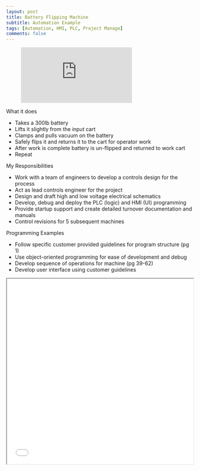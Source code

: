 ```yaml
---
layout: post
title: Battery Flipping Machine
subtitle: Automation Example
tags: [Automation, HMI, PLC, Project Manage]
comments: false
---
```


<!-- blank line -->
<figure class="video_container">
  <iframe src="https://www.youtube.com/embed/enMumwvLAug" frameborder="0" allowfullscreen="true"> </iframe>
</figure>
<!-- blank line -->

What it does
-	Takes a 300lb battery
-	Lifts it slightly from the input cart
-	Clamps and pulls vacuum on the battery
-	Safely flips it and returns it to the cart for operator work
-	After work is complete battery is un-flipped and returned to work cart
-	Repeat

My Responsibilities
-	Work with a team of engineers to develop a controls design for the process
-	Act as lead controls engineer for the project
-	 Design and draft high and low voltage electrical schematics
-	Develop, debug and deploy the PLC (logic) and HMI (UI) programming
-	Provide startup support and create detailed turnover documentation and manuals
-	Control revisions for 5 subsequent machines

Programming Examples
-	Follow specific customer provided guidelines for program structure (pg 1)
-	Use object-oriented programming for ease of development and debug
-	Develop sequence of operations for machine (pg 39-62)
-	Develop user interface using customer guidelines

<iframe src="josh-best.github.io/img/BatteryFlippingMachine.pdf" width="100%" height="500px"> </iframe>

